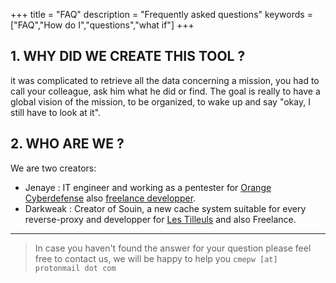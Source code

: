 +++
title = "FAQ"
description = "Frequently asked questions"
keywords = ["FAQ","How do I","questions","what if"]
+++


## 1. WHY DID WE CREATE THIS TOOL ? 

it was complicated to retrieve all the data concerning a mission, you had to call your colleague, ask him what he did or find.
The goal is really to have a global vision of the mission, to be organized, to wake up and say "okay, I still have to look at it". 

## 2. WHO ARE WE ? 

We are two creators: 
* Jenaye : IT engineer and working as a pentester for [Orange Cyberdefense](https://orangecyberdefense.com/fr/) also [freelance developper](https://www.malt.fr/profile/mikehouziaux).
* Darkweak : Creator of Souin, a new cache system suitable for every reverse-proxy and developper for [Les Tilleuls](https://les-tilleuls.coop) and also Freelance.


---

> In case you haven't found the answer for your question please feel free to contact us, we will be happy to help you `cmepw [at] protonmail dot com`
